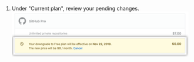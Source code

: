 1. Under "Current plan", review your pending changes. ![Subscriptions section of billing settings listing any pending subscription changes](/assets/images/help/billing/review-pending-subscription-changes.png)

